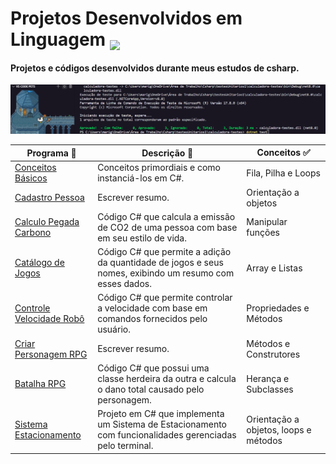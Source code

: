 # Projetos Desenvolvidos em Linguagem <img src="https://hermes.dio.me/skills/21020ed4-299a-4e76-8cf2-86c38502b4b4.png" height=40 style="vertical-align: text-bottom;">

#### Projetos e códigos desenvolvidos durante meus estudos de csharp.

![teminal fofinho](SistemaEstacionamento/images/terminal1.png)

| Programa 👾                                                                                                            | Descrição 🤖                                                                                             | Conceitos ✅                          |
| ---------------------------------------------------------------------------------------------------------------------- | -------------------------------------------------------------------------------------------------------- | ------------------------------------- |
| [Conceitos Básicos](https://github.com/maalcantara/projetos-csharp/tree/main/Conceitos%20B%C3%A1sicos)                 | Conceitos primordiais e como instanciá-los em C#.                                                        | Fila, Pilha e Loops                   |
| [Cadastro Pessoa](https://github.com/maalcantara/projetos-csharp/tree/main/Cadastro%20Pessoa)                          | Escrever resumo.                                                                                         | Orientação a objetos                  |
| [Calculo Pegada Carbono](https://github.com/maalcantara/projetos-csharp/tree/main/C%C3%A1lculo%20Pegada%20Carbono)     | Código C# que calcula a emissão de CO2 de uma pessoa com base em seu estilo de vida.                     | Manipular funções                     |
| [Catálogo de Jogos](https://github.com/maalcantara/projetos-csharp/tree/main/Cat%C3%A1logo%20de%20Jogos)               | Código C# que permite a adição da quantidade de jogos e seus nomes, exibindo um resumo com esses dados.  | Array e Listas                        |
| [Controle Velocidade Robô](https://github.com/maalcantara/projetos-csharp/tree/main/Controle%20Velocidade%20Rob%C3%B4) | Código C# que permite controlar a velocidade com base em comandos fornecidos pelo usuário.               | Propriedades e Métodos                |
| [Criar Personagem RPG]()                                                                                               | Escrever resumo.                                                                                         | Métodos e Construtores                |
| [Batalha RPG](https://github.com/maalcantara/projetos-csharp/tree/main/Batalha%20RPG)                                  | Código C# que possui uma classe herdeira da outra e calcula o dano total causado pelo personagem.        | Herança e Subclasses                  |
| [Sistema Estacionamento](https://github.com/maalcantara/projetos-csharp/tree/main/SistemaEstacionamento)               | Projeto em C# que implementa um Sistema de Estacionamento com funcionalidades gerenciadas pelo terminal. | Orientação a objetos, loops e métodos |

